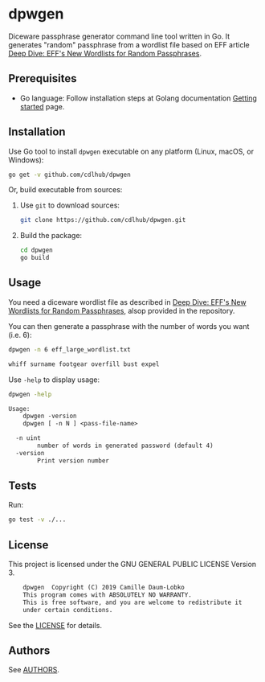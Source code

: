 # dpwgen

Diceware passphrase generator command line tool written in Go. It generates "random" passphrase from a wordlist file based on EFF article [Deep Dive: EFF's New Wordlists for Random Passphrases](https://www.eff.org/deeplinks/2016/07/new-wordlists-random-passphrases).

## Prerequisites

* Go language: Follow installation steps at Golang documentation [Getting started](https://golang.org/doc/install) page.

## Installation

Use Go tool to install `dpwgen` executable on any platform (Linux, macOS, or Windows):

```sh
go get -v github.com/cdlhub/dpwgen
```

Or, build executable from sources:

1. Use `git` to download sources:

    ```sh
    git clone https://github.com/cdlhub/dpwgen.git
    ```

1. Build the package:

    ```sh
    cd dpwgen
    go build
    ```

## Usage

You need a diceware wordlist file as described in [Deep Dive: EFF's New Wordlists for Random Passphrases](https://www.eff.org/deeplinks/2016/07/new-wordlists-random-passphrases), alsop provided in the repository.

You can then generate a passphrase with the number of words you want (i.e. 6):

```sh
dpwgen -n 6 eff_large_wordlist.txt
```

```txt
whiff surname footgear overfill bust expel
```

Use `-help` to display usage:

```sh
dpwgen -help
```

```txt
Usage:
	dpwgen -version
	dpwgen [ -n N ] <pass-file-name> 

  -n uint
    	number of words in generated password (default 4)
  -version
    	Print version number
```

## Tests

Run:

```sh
go test -v ./...
```

## License

This project is licensed under the GNU GENERAL PUBLIC LICENSE Version 3.

```txt
    dpwgen  Copyright (C) 2019 Camille Daum-Lobko
    This program comes with ABSOLUTELY NO WARRANTY.
    This is free software, and you are welcome to redistribute it
    under certain conditions.
```

See the [LICENSE](LICENSE) for details.

## Authors

See [AUTHORS](AUTHORS).